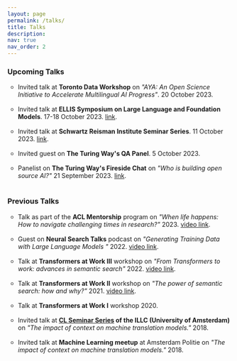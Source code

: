 ```yaml
---
layout: page
permalink: /talks/
title: Talks
description: 
nav: true
nav_order: 2
---
```




<section>
<h3>Upcoming Talks</h3>
<ul style="list-style-type:circle">

<li style="padding-bottom: 16px;"> Invited talk at <b>Toronto Data Workshop</b> on  <i>"AYA: An Open Science Initiative to Accelerate Multilingual AI Progress"</i>. 20 October 2023. </li>

<li style="padding-bottom: 16px;"> Invited talk at <b>ELLIS Symposium on Large Language and Foundation Models</b>. 17-18 October 2023. <a href="https://sites.google.com/view/ellisfms2023/">link</a>. </li>

<li style="padding-bottom: 16px;"> Invited talk at <b>Schwartz Reisman Institute Seminar Series</b>. 11 October 2023. <a href="https://www.eventbrite.ca/o/schwartz-reisman-institute-32793521941">link</a>. </li>

<li style="padding-bottom: 16px;"> Invited guest on <b>The Turing Way's QA Panel</b>. 5 October 2023. </li>

<li style="padding-bottom: 16px;"> Panelist on <b>The Turing Way's Fireside Chat</b> on <i>"Who is building open source AI?"</i> 21 September 2023. <a href="https://www.eventbrite.co.uk/e/who-is-building-open-source-ai-tickets-709277416847">link</a>. </li>

</ul>
</section>


<section>
<h3>Previous Talks</h3>
<ul style="list-style-type:circle">
<li style="padding-bottom: 16px;"> Talk as part of the <b>ACL Mentorship</b> program on <i>"When life happens: How to navigate challenging times in research?"</i> 2023. <a href="https://www.youtube.com/watch?v=g59P3YiqRxU">video link</a>. </li>

<li style="padding-bottom: 16px;"> Guest on <b>Neural Search Talks</b> podcast on <i>"Generating Training Data with Large Language Models "</i> 2022. <a href="https://www.youtube.com/watch?v=MlxZI_bFD8U&t=2350s">video link</a>.</li>

<li style="padding-bottom: 16px;"> Talk at <b>Transformers at Work III</b> workshop on <i>"From Transformers to work: advances in semantic search"</i> 2022. <a href="https://www.youtube.com/watch?v=iHjiW0kRy3s&list=PLqoeA19j2q9iV3VIlmu2rk7r247zjvUM9&index=3&t=5s">video link</a>.</li>

<li style="padding-bottom: 16px;"> Talk at <b>Transformers at Work II</b> workshop on <i>"The power of semantic search: how and why?"</i> 2021. <a href="https://www.youtube.com/watch?v=a6JVtQIJFD8&list=PLqoeA19j2q9iV3VIlmu2rk7r247zjvUM9&index=12">video link</a>.</li>

<li style="padding-bottom: 16px;"> Talk at <b>Transformers at Work I</b> workshop 2020. </li>

<li style="padding-bottom: 16px;"> Invited talk at <b><a href="https://projects.illc.uva.nl/LaCo/CLS/">CL Seminar Series</a> of the ILLC (University of Amsterdam)</b> on <i>"The impact of context on machine translation models."</i> 2018. </li>

<li style="padding-bottom: 16px;"> Invited talk at <b>Machine Learning meetup</b> at Amsterdam Politie on <i>"The impact of context on machine translation models."</i> 2018. </li>

</ul>
</section>

